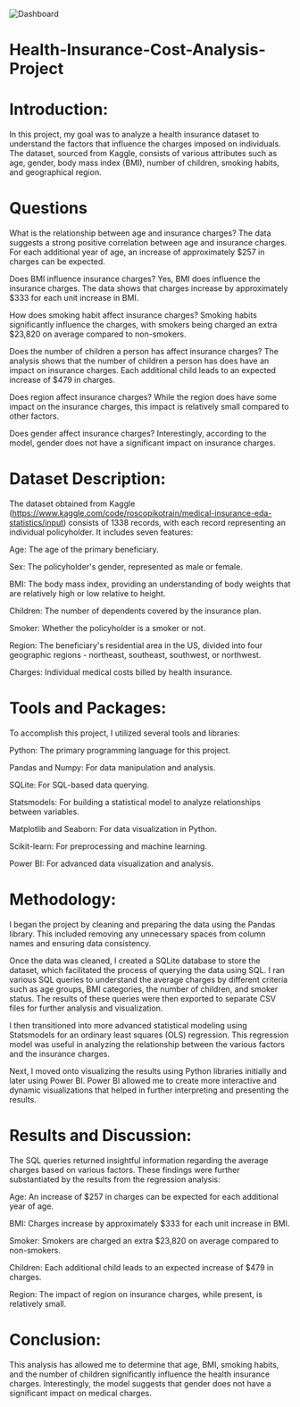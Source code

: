 ![Dashboard](https://github.com/rhtahmd/Health-Insurance-Cost-Analysis-Project/assets/134383166/0c9f5857-53ff-4897-8fbd-27b433b7badd)

# Health-Insurance-Cost-Analysis-Project

# Introduction:

In this project, my goal was to analyze a health insurance dataset to understand the factors that influence the charges imposed on individuals. The dataset, sourced from Kaggle, consists of various attributes such as age, gender, body mass index (BMI), number of children, smoking habits, and geographical region.

# Questions

What is the relationship between age and insurance charges? The data suggests a strong positive correlation between age and insurance charges. For each additional year of age, an increase of approximately $257 in charges can be expected.

Does BMI influence insurance charges? Yes, BMI does influence the insurance charges. The data shows that charges increase by approximately $333 for each unit increase in BMI.

How does smoking habit affect insurance charges? Smoking habits significantly influence the charges, with smokers being charged an extra $23,820 on average compared to non-smokers.

Does the number of children a person has affect insurance charges? The analysis shows that the number of children a person has does have an impact on insurance charges. Each additional child leads to an expected increase of $479 in charges.

Does region affect insurance charges? While the region does have some impact on the insurance charges, this impact is relatively small compared to other factors.

Does gender affect insurance charges? Interestingly, according to the model, gender does not have a significant impact on insurance charges.


# Dataset Description:

The dataset obtained from Kaggle (https://www.kaggle.com/code/roscopikotrain/medical-insurance-eda-statistics/input) consists of 1338 records, with each record representing an individual policyholder. It includes seven features:

Age: The age of the primary beneficiary.

Sex: The policyholder's gender, represented as male or female.

BMI: The body mass index, providing an understanding of body weights that are relatively high or low relative to height.

Children: The number of dependents covered by the insurance plan.

Smoker: Whether the policyholder is a smoker or not.

Region: The beneficiary's residential area in the US, divided into four geographic regions - northeast, southeast, southwest, or northwest.

Charges: Individual medical costs billed by health insurance.

# Tools and Packages:

To accomplish this project, I utilized several tools and libraries:

Python: The primary programming language for this project.

Pandas and Numpy: For data manipulation and analysis.

SQLite: For SQL-based data querying.

Statsmodels: For building a statistical model to analyze relationships between variables.

Matplotlib and Seaborn: For data visualization in Python.

Scikit-learn: For preprocessing and machine learning.

Power BI: For advanced data visualization and analysis.

# Methodology:

I began the project by cleaning and preparing the data using the Pandas library. This included removing any unnecessary spaces from column names and ensuring data consistency.

Once the data was cleaned, I created a SQLite database to store the dataset, which facilitated the process of querying the data using SQL. I ran various SQL queries to understand the average charges by different criteria such as age groups, BMI categories, the number of children, and smoker status. The results of these queries were then exported to separate CSV files for further analysis and visualization.

I then transitioned into more advanced statistical modeling using Statsmodels for an ordinary least squares (OLS) regression. This regression model was useful in analyzing the relationship between the various factors and the insurance charges.

Next, I moved onto visualizing the results using Python libraries initially and later using Power BI. Power BI allowed me to create more interactive and dynamic visualizations that helped in further interpreting and presenting the results.

# Results and Discussion:

The SQL queries returned insightful information regarding the average charges based on various factors. These findings were further substantiated by the results from the regression analysis:

Age: An increase of $257 in charges can be expected for each additional year of age.

BMI: Charges increase by approximately $333 for each unit increase in BMI.

Smoker: Smokers are charged an extra $23,820 on average compared to non-smokers.

Children: Each additional child leads to an expected increase of $479 in charges.

Region: The impact of region on insurance charges, while present, is relatively small.

# Conclusion:

This analysis has allowed me to determine that age, BMI, smoking habits, and the number of children significantly influence the health insurance charges. Interestingly, the model suggests that gender does not have a significant impact on medical charges.
